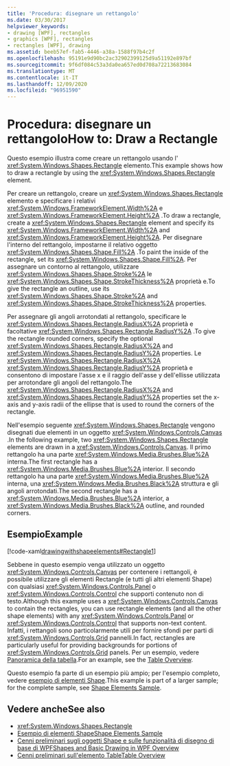 ```yaml
---
title: 'Procedura: disegnare un rettangolo'
ms.date: 03/30/2017
helpviewer_keywords:
- drawing [WPF], rectangles
- graphics [WPF], rectangles
- rectangles [WPF], drawing
ms.assetid: beeb57ef-fab5-4446-a38a-1588f97b4c2f
ms.openlocfilehash: 95191e9d90bc2ac32902399125d9a51192e897bf
ms.sourcegitcommit: 9f6df084c53a3da0ea657ed0d708a72213683084
ms.translationtype: MT
ms.contentlocale: it-IT
ms.lasthandoff: 12/09/2020
ms.locfileid: "96951590"
---
```

# <a name="how-to-draw-a-rectangle"></a><span data-ttu-id="c44bd-102">Procedura: disegnare un rettangolo</span><span class="sxs-lookup"><span data-stu-id="c44bd-102">How to: Draw a Rectangle</span></span>
<span data-ttu-id="c44bd-103">Questo esempio illustra come creare un rettangolo usando l' <xref:System.Windows.Shapes.Rectangle> elemento.</span><span class="sxs-lookup"><span data-stu-id="c44bd-103">This example shows how to draw a rectangle by using the <xref:System.Windows.Shapes.Rectangle> element.</span></span>  
  
 <span data-ttu-id="c44bd-104">Per creare un rettangolo, creare un <xref:System.Windows.Shapes.Rectangle> elemento e specificare i relativi <xref:System.Windows.FrameworkElement.Width%2A> e <xref:System.Windows.FrameworkElement.Height%2A> .</span><span class="sxs-lookup"><span data-stu-id="c44bd-104">To draw a rectangle, create a <xref:System.Windows.Shapes.Rectangle> element and specify its <xref:System.Windows.FrameworkElement.Width%2A> and <xref:System.Windows.FrameworkElement.Height%2A>.</span></span> <span data-ttu-id="c44bd-105">Per disegnare l'interno del rettangolo, impostarne il relativo oggetto <xref:System.Windows.Shapes.Shape.Fill%2A> .</span><span class="sxs-lookup"><span data-stu-id="c44bd-105">To paint the inside of the rectangle, set its <xref:System.Windows.Shapes.Shape.Fill%2A>.</span></span> <span data-ttu-id="c44bd-106">Per assegnare un contorno al rettangolo, utilizzare <xref:System.Windows.Shapes.Shape.Stroke%2A> le <xref:System.Windows.Shapes.Shape.StrokeThickness%2A> proprietà e.</span><span class="sxs-lookup"><span data-stu-id="c44bd-106">To give the rectangle an outline, use its <xref:System.Windows.Shapes.Shape.Stroke%2A> and <xref:System.Windows.Shapes.Shape.StrokeThickness%2A> properties.</span></span>  
  
 <span data-ttu-id="c44bd-107">Per assegnare gli angoli arrotondati al rettangolo, specificare le <xref:System.Windows.Shapes.Rectangle.RadiusX%2A> proprietà e facoltative <xref:System.Windows.Shapes.Rectangle.RadiusY%2A> .</span><span class="sxs-lookup"><span data-stu-id="c44bd-107">To give the rectangle rounded corners, specify the optional <xref:System.Windows.Shapes.Rectangle.RadiusX%2A> and <xref:System.Windows.Shapes.Rectangle.RadiusY%2A> properties.</span></span> <span data-ttu-id="c44bd-108">Le <xref:System.Windows.Shapes.Rectangle.RadiusX%2A> <xref:System.Windows.Shapes.Rectangle.RadiusY%2A> proprietà e consentono di impostare l'asse x e il raggio dell'asse y dell'ellisse utilizzata per arrotondare gli angoli del rettangolo.</span><span class="sxs-lookup"><span data-stu-id="c44bd-108">The <xref:System.Windows.Shapes.Rectangle.RadiusX%2A> and <xref:System.Windows.Shapes.Rectangle.RadiusY%2A> properties set the x-axis and y-axis radii of the ellipse that is used to round the corners of the rectangle.</span></span>  
  
 <span data-ttu-id="c44bd-109">Nell'esempio seguente <xref:System.Windows.Shapes.Rectangle> vengono disegnati due elementi in un oggetto <xref:System.Windows.Controls.Canvas> .</span><span class="sxs-lookup"><span data-stu-id="c44bd-109">In the following example, two <xref:System.Windows.Shapes.Rectangle> elements are drawn in a <xref:System.Windows.Controls.Canvas>.</span></span> <span data-ttu-id="c44bd-110">Il primo rettangolo ha una parte <xref:System.Windows.Media.Brushes.Blue%2A> interna.</span><span class="sxs-lookup"><span data-stu-id="c44bd-110">The first rectangle has a <xref:System.Windows.Media.Brushes.Blue%2A> interior.</span></span> <span data-ttu-id="c44bd-111">Il secondo rettangolo ha una parte <xref:System.Windows.Media.Brushes.Blue%2A> interna, una <xref:System.Windows.Media.Brushes.Black%2A> struttura e gli angoli arrotondati.</span><span class="sxs-lookup"><span data-stu-id="c44bd-111">The second rectangle has a <xref:System.Windows.Media.Brushes.Blue%2A> interior, a <xref:System.Windows.Media.Brushes.Black%2A> outline, and rounded corners.</span></span>  
  
## <a name="example"></a><span data-ttu-id="c44bd-112">Esempio</span><span class="sxs-lookup"><span data-stu-id="c44bd-112">Example</span></span>  
 [!code-xaml[drawingwithshapeelements#Rectangle1](~/samples/snippets/csharp/VS_Snippets_Wpf/DrawingWithShapeElements/CS/rectangleexample.xaml#rectangle1)]  
  
 <span data-ttu-id="c44bd-113">Sebbene in questo esempio venga utilizzato un oggetto <xref:System.Windows.Controls.Canvas> per contenere i rettangoli, è possibile utilizzare gli elementi Rectangle (e tutti gli altri elementi Shape) con qualsiasi <xref:System.Windows.Controls.Panel> o <xref:System.Windows.Controls.Control> che supporti contenuto non di testo.</span><span class="sxs-lookup"><span data-stu-id="c44bd-113">Although this example uses a <xref:System.Windows.Controls.Canvas> to contain the rectangles, you can use rectangle elements (and all the other shape elements) with any <xref:System.Windows.Controls.Panel> or <xref:System.Windows.Controls.Control> that supports non-text content.</span></span> <span data-ttu-id="c44bd-114">Infatti, i rettangoli sono particolarmente utili per fornire sfondi per parti di <xref:System.Windows.Controls.Grid> pannelli.</span><span class="sxs-lookup"><span data-stu-id="c44bd-114">In fact, rectangles are particularly useful for providing backgrounds for portions of <xref:System.Windows.Controls.Grid> panels.</span></span> <span data-ttu-id="c44bd-115">Per un esempio, vedere [Panoramica della tabella](../advanced/table-overview.md).</span><span class="sxs-lookup"><span data-stu-id="c44bd-115">For an example, see the [Table Overview](../advanced/table-overview.md).</span></span>  
  
 <span data-ttu-id="c44bd-116">Questo esempio fa parte di un esempio più ampio; per l'esempio completo, vedere [esempio di elementi Shape](https://github.com/Microsoft/WPF-Samples/tree/master/Graphics/ShapeElements).</span><span class="sxs-lookup"><span data-stu-id="c44bd-116">This example is part of a larger sample; for the complete sample, see [Shape Elements Sample](https://github.com/Microsoft/WPF-Samples/tree/master/Graphics/ShapeElements).</span></span>  
  
## <a name="see-also"></a><span data-ttu-id="c44bd-117">Vedere anche</span><span class="sxs-lookup"><span data-stu-id="c44bd-117">See also</span></span>

- <xref:System.Windows.Shapes.Rectangle>
- [<span data-ttu-id="c44bd-118">Esempio di elementi Shape</span><span class="sxs-lookup"><span data-stu-id="c44bd-118">Shape Elements Sample</span></span>](https://github.com/Microsoft/WPF-Samples/tree/master/Graphics/ShapeElements)
- [<span data-ttu-id="c44bd-119">Cenni preliminari sugli oggetti Shape e sulle funzionalità di disegno di base di WPF</span><span class="sxs-lookup"><span data-stu-id="c44bd-119">Shapes and Basic Drawing in WPF Overview</span></span>](shapes-and-basic-drawing-in-wpf-overview.md)
- [<span data-ttu-id="c44bd-120">Cenni preliminari sull'elemento Table</span><span class="sxs-lookup"><span data-stu-id="c44bd-120">Table Overview</span></span>](../advanced/table-overview.md)
